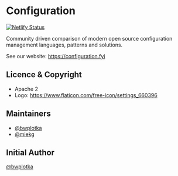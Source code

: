# Configuration

[![Netlify Status](https://api.netlify.com/api/v1/badges/717976bd-e491-47ca-82fd-fd534425fb12/deploy-status)](https://app.netlify.com/sites/configuration/deploys)

Community driven comparison of modern open source configuration management languages, patterns and solutions.

See our website: https://configuration.fyi

## Licence & Copyright

* Apache 2
* Logo: https://www.flaticon.com/free-icon/settings_660396

## Maintainers

* [@bwplotka](https://bwplotka.dev)
* [@miekg](http://miek.nl/)


## Initial Author

[@bwplotka](https://bwplotka.dev)
